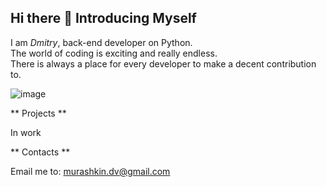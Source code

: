 ## Hi there 👋 Introducing Myself

<!--
**murashkin-dv/murashkin-dv** is a ✨ _special_ ✨ repository because its `README.md` (this file) appears on your GitHub profile.

Here are some ideas to get you started:

- 🔭 I’m currently working on ...
- 🌱 I’m currently learning ...
- 👯 I’m looking to collaborate on ...
- 🤔 I’m looking for help with ...
- 💬 Ask me about ...
- 📫 How to reach me: ...
- 😄 Pronouns: ...
- ⚡ Fun fact: ...
-->

I am *Dmitry*, back-end developer on Python.</br>
The world of coding is exciting and really endless.</br>
There is always a place for every developer to make a decent contribution to.</br>

![image](https://github.com/user-attachments/assets/ff4f326f-cb3b-4519-8eb4-b48792d21cc2)

** Projects **

In work

** Contacts **

Email me to: <murashkin.dv@gmail.com>
